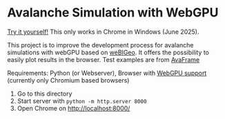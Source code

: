# Avalanche Simulation with WebGPU

[Try it yourself!](https://gro2mi.github.io/wgslAvalancheSim/ "Avalanche Simulation") This only works in Chrome in Windows (June 2025).

This project is to improve the development process for avalanche simulations with webGPU based on [weBIGeo](https://github.com/weBIGeo/webigeo/tree/main). It offers the possibility to easily plot results in the browser.
Test examples are from [AvaFrame](https://docs.avaframe.org/en/latest/testing.html#tests-for-model-validation)

Requirements: Python (or Webserver), Browser with [WebGPU support](https://caniuse.com/webgpu) (currently only Chromium based browsers)

1. Go to this directory
2. Start server with `python -m http.server 8000`
3. Open Chrome on [http://localhost:8000/](http://localhost:8000/)
